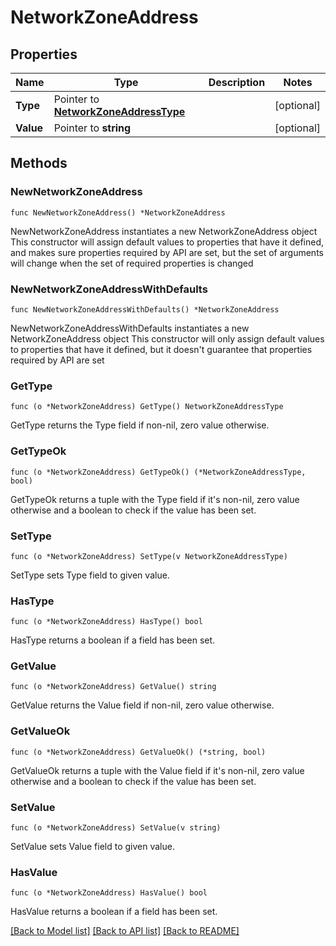 # NetworkZoneAddress

## Properties

Name | Type | Description | Notes
------------ | ------------- | ------------- | -------------
**Type** | Pointer to [**NetworkZoneAddressType**](NetworkZoneAddressType.md) |  | [optional] 
**Value** | Pointer to **string** |  | [optional] 

## Methods

### NewNetworkZoneAddress

`func NewNetworkZoneAddress() *NetworkZoneAddress`

NewNetworkZoneAddress instantiates a new NetworkZoneAddress object
This constructor will assign default values to properties that have it defined,
and makes sure properties required by API are set, but the set of arguments
will change when the set of required properties is changed

### NewNetworkZoneAddressWithDefaults

`func NewNetworkZoneAddressWithDefaults() *NetworkZoneAddress`

NewNetworkZoneAddressWithDefaults instantiates a new NetworkZoneAddress object
This constructor will only assign default values to properties that have it defined,
but it doesn't guarantee that properties required by API are set

### GetType

`func (o *NetworkZoneAddress) GetType() NetworkZoneAddressType`

GetType returns the Type field if non-nil, zero value otherwise.

### GetTypeOk

`func (o *NetworkZoneAddress) GetTypeOk() (*NetworkZoneAddressType, bool)`

GetTypeOk returns a tuple with the Type field if it's non-nil, zero value otherwise
and a boolean to check if the value has been set.

### SetType

`func (o *NetworkZoneAddress) SetType(v NetworkZoneAddressType)`

SetType sets Type field to given value.

### HasType

`func (o *NetworkZoneAddress) HasType() bool`

HasType returns a boolean if a field has been set.

### GetValue

`func (o *NetworkZoneAddress) GetValue() string`

GetValue returns the Value field if non-nil, zero value otherwise.

### GetValueOk

`func (o *NetworkZoneAddress) GetValueOk() (*string, bool)`

GetValueOk returns a tuple with the Value field if it's non-nil, zero value otherwise
and a boolean to check if the value has been set.

### SetValue

`func (o *NetworkZoneAddress) SetValue(v string)`

SetValue sets Value field to given value.

### HasValue

`func (o *NetworkZoneAddress) HasValue() bool`

HasValue returns a boolean if a field has been set.


[[Back to Model list]](../README.md#documentation-for-models) [[Back to API list]](../README.md#documentation-for-api-endpoints) [[Back to README]](../README.md)


